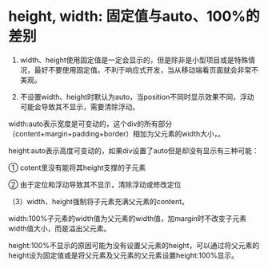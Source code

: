 # height, width: 固定值与auto、100%的差别

1. width、height使用固定值是一定会显示的，但是除非是小型项目或是特殊情况，最好不要使用固定值。不利于响应式开发，当从移动端看页面就会非常不美观。

2. 不设置width、height时默认为auto，当position不同时显示效果不同，浮动可能会导致其不显示，需要清除浮动。

width:auto表示宽度是可变动的，这个div的所有部分（content+margin+padding+border）相加为父元素的width大小，。

height:auto表示高度可变动的，如果div设置了auto但是却没有显示有三种可能：

① cotent里没有能将其height支撑的子元素

② 由于定位和浮动导致其不显示，清除浮动或修改定位

（3）width、height强制将子元素充满父元素的content。

width:100%子元素的width值为父元素的width值，加margin时不改变子元素width值大小，而是溢出父元素。

height:100%不显示的原因可能为没有设置父元素的height，可以通过将父元素的height设为固定值或是将父元素及父元素的父元素设置height:100%显示。

